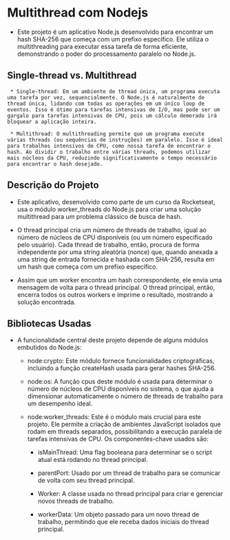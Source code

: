 # Multithread com Nodejs

 - Este projeto é um aplicativo Node.js desenvolvido para encontrar um hash SHA-256 que começa com um prefixo específico. Ele utiliza o multithreading para executar essa tarefa de forma eficiente, demonstrando o poder do processamento paralelo no Node.js. 

## Single-thread vs. Multithread

     * Single-thread: Em um ambiente de thread única, um programa executa uma tarefa por vez, sequencialmente. O Node.js é naturalmente de thread única, lidando com todas as operações em um único loop de eventos. Isso é ótimo para tarefas intensivas de I/O, mas pode ser um gargalo para tarefas intensivas de CPU, pois um cálculo demorado irá bloquear a aplicação inteira.

     * Multithread: O multithreading permite que um programa execute várias threads (ou sequências de instruções) em paralelo. Isso é ideal para trabalhos intensivos de CPU, como nossa tarefa de encontrar o hash. Ao dividir o trabalho entre várias threads, podemos utilizar mais núcleos da CPU, reduzindo significativamente o tempo necessário para encontrar o hash desejado.

## Descrição do Projeto

 - Este aplicativo, desenvolvido como parte de um curso da Rocketseat, usa o módulo worker_threads do Node.js para criar uma solução multithread para um problema clássico de busca de hash.

 - O thread principal cria um número de threads de trabalho, igual ao número de núcleos de CPU disponíveis (ou um número especificado pelo usuário). Cada thread de trabalho, então, procura de forma independente por uma string aleatória (nonce) que, quando anexada a uma string de entrada fornecida e hashada com SHA-256, resulta em um hash que começa com um prefixo específico.

 - Assim que um worker encontra um hash correspondente, ele envia uma mensagem de volta para o thread principal. O thread principal, então, encerra todos os outros workers e imprime o resultado, mostrando a solução encontrada.

## Bibliotecas Usadas

 - A funcionalidade central deste projeto depende de alguns módulos embutidos do Node.js:

     - node:crypto: Este módulo fornece funcionalidades criptográficas, incluindo a função createHash usada para gerar hashes SHA-256.

     - node:os: A função cpus deste módulo é usada para determinar o número de núcleos de CPU disponíveis no sistema, o que ajuda a dimensionar automaticamente o número de threads de trabalho para um desempenho ideal.

     - node:worker_threads: Este é o módulo mais crucial para este projeto. Ele permite a criação de ambientes JavaScript isolados que rodam em threads separados, possibilitando a execução paralela de tarefas intensivas de CPU. Os componentes-chave usados são:

        * isMainThread: Uma flag booleana para determinar se o script atual está rodando no thread principal.

        * parentPort: Usado por um thread de trabalho para se comunicar de volta com seu thread principal.

        * Worker: A classe usada no thread principal para criar e gerenciar novos threads de trabalho.

        * workerData: Um objeto passado para um novo thread de trabalho, permitindo que ele receba dados iniciais do thread principal.